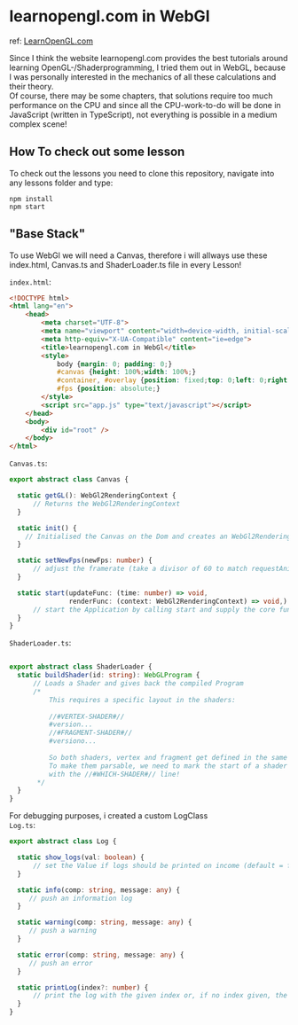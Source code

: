 # learnopengl.com in WebGl
ref: [LearnOpenGL.com](https://learnopengl.com)

Since I think the website learnopengl.com provides the best tutorials around learning OpenGL-/Shaderprogramming, I tried them out in WebGL, because I was personally interested in the mechanics of all these calculations and their theory. \
Of course, there may be some chapters, that solutions require too much performance on the CPU and since all the CPU-work-to-do will be done in JavaScript (written in TypeScript), not everything is possible in a medium complex scene!

## How To check out some lesson

To check out the lessons you need to clone this repository, navigate into any lessons folder and type:

```npm install``` \
```npm start```


## "Base Stack"

To use WebGl we will need a Canvas, therefore i will allways use these index.html, Canvas.ts and ShaderLoader.ts file in every Lesson!

```index.html```:
```html
<!DOCTYPE html>
<html lang="en">
    <head>
        <meta charset="UTF-8">
        <meta name="viewport" content="width=device-width, initial-scale=1.0">
        <meta http-equiv="X-UA-Compatible" content="ie=edge">
        <title>learnopengl.com in WebGl</title>
        <style>
            body {margin: 0; padding: 0;}
            #canvas {height: 100%;width: 100%;}
            #container, #overlay {position: fixed;top: 0;left: 0;right: 0;bottom: 0;}
            #fps {position: absolute;}
        </style>
        <script src="app.js" type="text/javascript"></script>
    </head>
    <body>
        <div id="root" />
    </body>
</html>
  ```
  
 
  ```Canvas.ts```:
  ```Typescript
export abstract class Canvas {

    static getGL(): WebGl2RenderingContext {
        // Returns the WebGl2RenderingContext
    }

    static init() {
      // Initialised the Canvas on the Dom and creates an WebGl2RenderingContext
    }

    static setNewFps(newFps: number) {
        // adjust the framerate (take a divisor of 60 to match requestAnimationFrame)
    }

    static start(updateFunc: (time: number) => void,
                 renderFunc: (context: WebGl2RenderingContext) => void,) {
        // start the Application by calling start and supply the core functions of the application
    }
}
  ``` 
  ```ShaderLoader.ts```:
  ```Typescript

export abstract class ShaderLoader {
    static buildShader(id: string): WebGLProgram {
        // Loads a Shader and gives back the compiled Program
        /*
            This requires a specific layout in the shaders:
            
            //#VERTEX-SHADER#//
            #version...
            //#FRAGMENT-SHADER#//
            #versiono...
            
            So both shaders, vertex and fragment get defined in the same file.
            To make them parsable, we need to mark the start of a shader
            with the //#WHICH-SHADER#// line!
         */
    }
}
  ```

For debugging purposes, i created a custom LogClass \
  ```Log.ts```:
  ```Typescript
export abstract class Log {

    static show_logs(val: boolean) {
        // set the Value if logs should be printed on income (default = false)
    }

    static info(comp: string, message: any) {
       // push an information log
    }

    static warning(comp: string, message: any) {
       // push a warning
    }

    static error(comp: string, message: any) {
       // push an error
    }

    static printLog(index?: number) {
        // print the log with the given index or, if no index given, the latest log entry
    }
}
  ```
